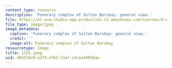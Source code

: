 ```yaml
---
content_type: resource
description: 'Funerary complex of Sultan Barsbay: general view.'
file: https://ol-ocw-studio-app-production.s3.amazonaws.com/courses/4-615-the-architecture-of-cairo-spring-2002/d8e518c8a274e76323afc4cea44050ae_1122.jpeg
file_type: image/jpeg
image_metadata:
  caption: 'Funerary complex of Sultan Barsbay: general view.'
  credit: ''
  image-alt: Funerary complex of Sultan Barsbay
resourcetype: Image
title: 1122.jpeg
uid: d8e518c8-a274-e763-23af-c4cea44050ae
---
```

